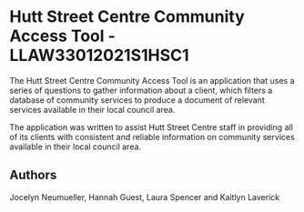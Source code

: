 # Hutt Street Centre Community Access Tool - LLAW33012021S1HSC1


The Hutt Street Centre Community Access Tool is an application that uses a series of questions to gather information about a client, which filters a database of community services to produce a document of relevant services available in their local council area. 

The application was written to assist Hutt Street Centre staff in providing all of its clients with consistent and reliable information on community services available in their local council area. 



## Authors

Jocelyn Neumueller, Hannah Guest, Laura Spencer and Kaitlyn Laverick
